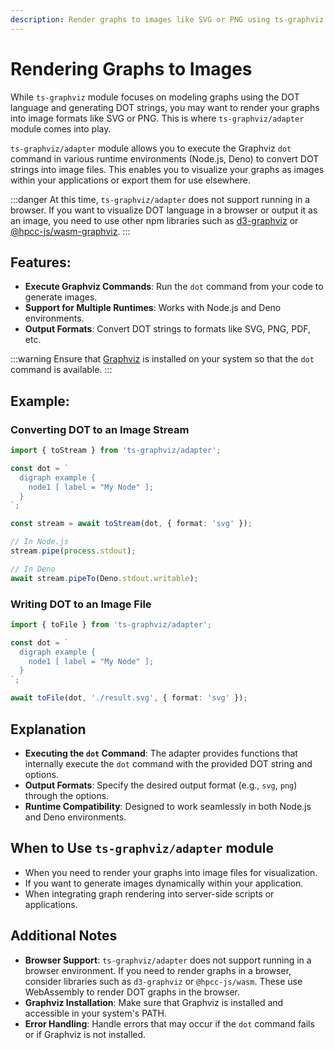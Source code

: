 ```yaml
---
description: Render graphs to images like SVG or PNG using ts-graphviz.
---
```

# Rendering Graphs to Images

While `ts-graphviz` module focuses on modeling graphs using the DOT language and generating DOT strings, you may want to render your graphs into image formats like SVG or PNG. This is where `ts-graphviz/adapter` module comes into play.

`ts-graphviz/adapter` module allows you to execute the Graphviz `dot` command in various runtime environments (Node.js, Deno) to convert DOT strings into image files. This enables you to visualize your graphs as images within your applications or export them for use elsewhere.

:::danger
At this time, `ts-graphviz/adapter` does not support running in a browser. If you want to visualize DOT language in a browser or output it as an image, you need to use other npm libraries such as [d3-graphviz](https://www.npmjs.com/package/d3-graphviz) or [@hpcc-js/wasm-graphviz](https://www.npmjs.com/package/@hpcc-js/wasm-graphviz).
:::

## Features:

- **Execute Graphviz Commands**: Run the `dot` command from your code to generate images.
- **Support for Multiple Runtimes**: Works with Node.js and Deno environments.
- **Output Formats**: Convert DOT strings to formats like SVG, PNG, PDF, etc.

:::warning
Ensure that [Graphviz](https://graphviz.org/download/) is installed on your system so that the `dot` command is available.
:::

## Example:

### Converting DOT to an Image Stream

```typescript
import { toStream } from 'ts-graphviz/adapter';

const dot = `
  digraph example {
    node1 [ label = "My Node" ];
  }
`;

const stream = await toStream(dot, { format: 'svg' });

// In Node.js
stream.pipe(process.stdout);

// In Deno
await stream.pipeTo(Deno.stdout.writable);
```

### Writing DOT to an Image File

```typescript
import { toFile } from 'ts-graphviz/adapter';

const dot = `
  digraph example {
    node1 [ label = "My Node" ];
  }
`;

await toFile(dot, './result.svg', { format: 'svg' });
```

## Explanation

- **Executing the `dot` Command**: The adapter provides functions that internally execute the `dot` command with the provided DOT string and options.
- **Output Formats**: Specify the desired output format (e.g., `svg`, `png`) through the options.
- **Runtime Compatibility**: Designed to work seamlessly in both Node.js and Deno environments.

## When to Use `ts-graphviz/adapter` module

- When you need to render your graphs into image files for visualization.
- If you want to generate images dynamically within your application.
- When integrating graph rendering into server-side scripts or applications.

## Additional Notes

- **Browser Support**: `ts-graphviz/adapter` does not support running in a browser environment. If you need to render graphs in a browser, consider libraries such as `d3-graphviz` or `@hpcc-js/wasm`. These use WebAssembly to render DOT graphs in the browser.
- **Graphviz Installation**: Make sure that Graphviz is installed and accessible in your system's PATH.
- **Error Handling**: Handle errors that may occur if the `dot` command fails or if Graphviz is not installed.
